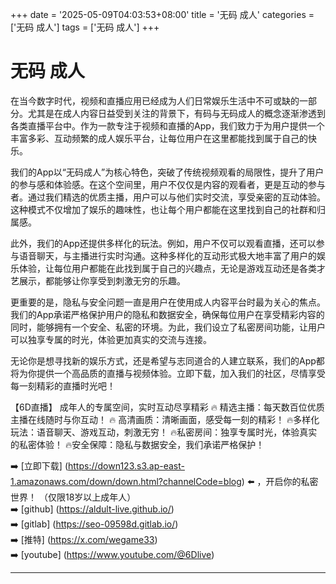 +++
date = '2025-05-09T04:03:53+08:00'
title = '无码 成人'
categories = ['无码 成人']
tags = ['无码 成人']
+++

# 无码 成人

在当今数字时代，视频和直播应用已经成为人们日常娱乐生活中不可或缺的一部分。尤其是在成人内容日益受到关注的背景下，有码与无码成人的概念逐渐渗透到各类直播平台中。作为一款专注于视频和直播的App，我们致力于为用户提供一个丰富多彩、互动频繁的成人娱乐平台，让每位用户在这里都能找到属于自己的快乐。

我们的App以“无码成人”为核心特色，突破了传统视频观看的局限性，提升了用户的参与感和体验感。在这个空间里，用户不仅仅是内容的观看者，更是互动的参与者。通过我们精选的优质主播，用户可以与他们实时交流，享受亲密的互动体验。这种模式不仅增加了娱乐的趣味性，也让每个用户都能在这里找到自己的社群和归属感。

此外，我们的App还提供多样化的玩法。例如，用户不仅可以观看直播，还可以参与语音聊天，与主播进行实时沟通。这种多样化的互动形式极大地丰富了用户的娱乐体验，让每位用户都能在此找到属于自己的兴趣点，无论是游戏互动还是各类才艺展示，都能够让你享受到刺激无穷的乐趣。

更重要的是，隐私与安全问题一直是用户在使用成人内容平台时最为关心的焦点。我们的App承诺严格保护用户的隐私和数据安全，确保每位用户在享受精彩内容的同时，能够拥有一个安全、私密的环境。为此，我们设立了私密房间功能，让用户可以独享专属的时光，体验更加真实的交流与连接。

无论你是想寻找新的娱乐方式，还是希望与志同道合的人建立联系，我们的App都将为你提供一个高品质的直播与视频体验。立即下载，加入我们的社区，尽情享受每一刻精彩的直播时光吧！

【6D直播】
成年人的专属空间，实时互动尽享精彩
🔥 精选主播：每天数百位优质主播在线随时与你互动！
🔥 高清画质：清晰画面，感受每一刻的精彩！
🔥多样化玩法：语音聊天、游戏互动，刺激无穷！
🔥私密房间：独享专属时光，体验真实的私密体验！
🔥安全保障：隐私与数据安全，我们承诺严格保护！

➡️ [立即下载] (https://down123.s3.ap-east-1.amazonaws.com/down/down.html?channelCode=blog) ⬅️ ，开启你的私密世界！ 
（仅限18岁以上成年人）  
➡️ [github] (https://aldult-live.github.io/)  
➡️ [gitlab] (https://seo-09598d.gitlab.io/)  
➡️ [推特] (https://x.com/wegame33)  
➡️ [youtube] (https://www.youtube.com/@6Dlive)  

---
